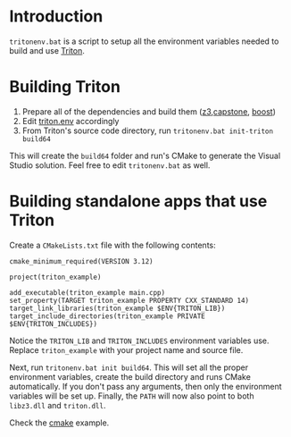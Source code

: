 # Introduction

`tritonenv.bat` is a script to setup all the environment variables needed to build and use [Triton](https://github.com/jonathansalwan/Triton).

# Building Triton

1. Prepare all of the dependencies and build them ([z3](https://github.com/Z3Prover/z3),[capstone](https://github.com/capstone-engine/capstone), [boost](https://github.com/boostorg/boost))
2. Edit [triton.env](triton.env) accordingly
3. From Triton's source code directory, run `tritonenv.bat init-triton build64`

This will create the `build64` folder and run's CMake to generate the Visual Studio solution.
Feel free to edit `tritonenv.bat` as well.


# Building standalone apps that use Triton

Create a `CMakeLists.txt` file with the following contents:

```
cmake_minimum_required(VERSION 3.12)

project(triton_example)

add_executable(triton_example main.cpp)
set_property(TARGET triton_example PROPERTY CXX_STANDARD 14)
target_link_libraries(triton_example $ENV{TRITON_LIB})
target_include_directories(triton_example PRIVATE $ENV{TRITON_INCLUDES})
```

Notice the `TRITON_LIB` and `TRITON_INCLUDES` environment variables use. Replace `triton_example` with your project name and source file.

Next, run `tritonenv.bat init build64`. This will set all the proper environment variables, create the build directory and runs CMake automatically. If you don't pass any arguments, then only the environment variables will be set up.
Finally, the `PATH` will now also point to both `libz3.dll` and `triton.dll`.

Check the [cmake](cmake) example.